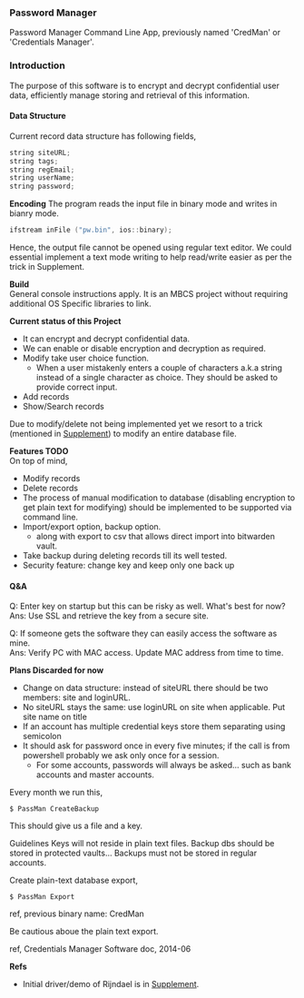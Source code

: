 ### Password Manager
Password Manager Command Line App, previously named 'CredMan' or 'Credentials Manager'.

### Introduction
The purpose of this software is to encrypt and decrypt confidential user data, efficiently manage storing and retrieval of this information.

#### Data Structure
Current record data structure has following fields,

```cpp
string siteURL;
string tags;
string regEmail;
string userName;
string password;
```

**Encoding**
The program reads the input file in binary mode and writes in bianry mode.

```cpp
ifstream inFile ("pw.bin", ios::binary);
```

Hence, the output file cannot be opened using regular text editor. We could essential implement a text mode writing to help read/write easier as per the trick in Supplement.

**Build**  
General console instructions apply. It is an MBCS project without requiring additional OS Specific libraries to link.

**Current status of this Project**  
- It can encrypt and decrypt confidential data.
- We can enable or disable encryption and decryption as required.
- Modify take user choice function.
  - When a user mistakenly enters a couple of characters a.k.a string instead of a single character as choice. They should be asked to provide correct input.
- Add records
- Show/Search records

Due to modify/delete not being implemented yet we resort to a trick \(mentioned in [Supplement](https://github.com/atiq-cs/PasswordManager/blob/dev/Supplement.md)\) to modify an entire database file.

**Features TODO**  
On top of mind,
- Modify records
- Delete records
- The process of manual modification to database (disabling encryption to get plain text for modifying) should be implemented to be supported via command line.
- Import/export option, backup option.
  - along with export to csv that allows direct import into bitwarden vault.
- Take backup during deleting records till its well tested.
- Security feature: change key and keep only one back up

#### Q&A
Q: Enter key on startup but this can be risky as well. What's best for now?  
Ans: Use SSL and retrieve the key from a secure site.  

Q: If someone gets the software they can easily access the software as mine.  
Ans: Verify PC with MAC access. Update MAC address from time to time.

**Plans Discarded for now**  
- Change on data structure: instead of siteURL there should be two members: site and loginURL. 
- No siteURL stays the same: use loginURL on site when applicable. Put site name on title
- If an account has multiple credential keys store them separating using semicolon
- It should ask for password once in every five minutes; if the call is from powershell probably we ask only once for a session.
  - For some accounts, passwords will always be asked… such as bank accounts and master accounts.

Every month we run this,

    $ PassMan CreateBackup

This should give us a file and a key.

Guidelines
Keys will not reside in plain text files. Backup dbs should be stored in protected vaults…
Backups must not be stored in regular accounts.

Create plain-text database export,

    $ PassMan Export

ref, previous binary name: CredMan

Be cautious aboue the plain text export.

ref, Credentials Manager Software doc, 2014-06


**Refs**  
- Initial driver/demo of Rijndael is in [Supplement](https://github.com/atiq-cs/PasswordManager/blob/dev/Supplement.md).